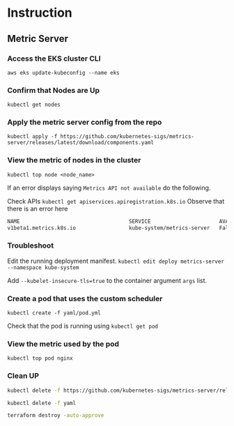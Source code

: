 # Instruction

## Metric Server

### Access the EKS cluster CLI

`aws eks update-kubeconfig --name eks`

### Confirm that Nodes are Up

`kubectl get nodes`

### Apply the metric server config from the repo

`kubectl apply -f https://github.com/kubernetes-sigs/metrics-server/releases/latest/download/components.yaml`

### View the metric of nodes in the cluster

`kubectl top node <node_name>`

If an error displays saying `Metrics API not available` do the following.

Check APIs
`kubectl get apiservices.apiregistration.k8s.io`
Observe that there is an error here

```bash
NAME                                   SERVICE                      AVAILABLE                  AGE
v1beta1.metrics.k8s.io                 kube-system/metrics-server   False (MissingEndpoints)   2s
```

### Troubleshoot

Edit the running deployment manifest.
`kubectl edit deploy metrics-server --namespace kube-system`

Add `--kubelet-insecure-tls=true` to the container argument `args` list.

### Create a pod that uses the custom scheduler

`kubectl create -f yaml/pod.yml`

Check that the pod is running using `kubectl get pod`

### View the metric used by the pod

`kubectl top pod nginx`

### Clean UP

```bash
kubectl delete -f https://github.com/kubernetes-sigs/metrics-server/releases/latest/download/components.yaml

kubectl delete -f yaml

terraform destroy -auto-approve
```
